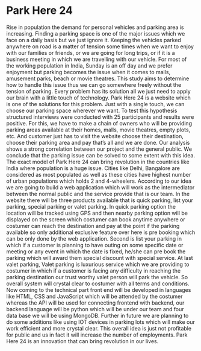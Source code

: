 # Park Here 24

<p> 
Rise in population the demand for personal vehicles and parking area is increasing. Finding a parking space is one 
of the major issues which we face on a daily basis but we just ignore it. Keeping the vehicles parked anywhere on road is a 
matter of tension some times when we want to enjoy with our families or friends, or we are going for long trips, or if it is a 
business meeting in which we are travelling with our vehicle. For most of the working population in India, Sunday is an off day 
and we prefer enjoyment but parking becomes the issue when it comes to malls, amusement parks, beach or movie theatres. 
This study aims to determine how to handle this issue thus we can go somewhere freely without the tension of parking. Every 
problem has its solution all we just need to apply our brain with a little touch of technology. Park Here 24 is a website which is 
one of the solutions for this problem. Just with a single touch, we can choose our parking space wherever we want. To test this 
hypothesis structured interviews were conducted with 25 participants and results were positive. For this, we have to make a 
chain of owners who will be providing parking areas available at their homes, malls, movie theatres, empty plots, etc. And 
customer just has to visit the website choose their destination, choose their parking area and pay that’s all and we are done. Our 
analysis shows a strong correlation between our project and the general public. We conclude that the parking issue can be solved 
to some extent with this idea. The exact model of Park Here 24 can bring revolution in the countries like India where population 
is a huge issue. Cities like Delhi, Bangalore are considered as most populated as well as these cities have highest number of
urban populations which holds 2 and 4-wheelers. According to our idea we are going to build a web application which will 
work as the intermediator between the normal public and the service provide that is our team. In the website there will be three 
products available that is quick parking, list your parking, special parking or valet parking. In quick parking option the location 
will be tracked using GPS and then nearby parking option will be displayed on the screen which costumer can book anytime 
anywhere or costumer can reach the destination and pay at the point if the parking available so only additional exclusive feature 
over here is pre booking which can be only done by the web application. Second is list your parking in which if a customer is
planning to have outing on some specific date or meeting or any event in which the date is fixed, he/she can pre book the parking 
which will award them special discount with special service. At last valet parking, Valet parking is luxurious service which we 
are providing to costumer in which if a customer is facing any difficulty in reaching the parking destination our trust worthy 
valet person will park the vehicle. So overall system will crystal clear to costumer with all terms and conditions. Now coming 
to the technical part front end will be developed in languages like HTML, CSS and JavaScript which will be attended by the 
costumer whereas the API will be used for connecting frontend with backend, our backend language will be python which will 
be under our team and four data base we will be using MongoDB. Further in future we are planning to do some additions like 
using IOT devices in parking lots which will make our work efficient and more crystal clear. This overall idea is just not 
profitable for public and us in fact it will increase the number of employments. Park Here 24 is an innovation that can bring 
revolution in our lives.
</p>
